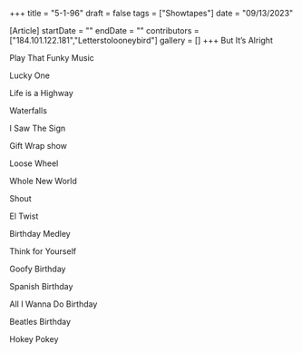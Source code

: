 +++
title = "5-1-96"
draft = false
tags = ["Showtapes"]
date = "09/13/2023"

[Article]
startDate = ""
endDate = ""
contributors = ["184.101.122.181","Letterstolooneybird"]
gallery = []
+++
But It’s Alright

Play That Funky Music

Lucky One

Life is a Highway

Waterfalls

I Saw The Sign

Gift Wrap show

Loose Wheel

Whole New World

Shout 

El Twist

Birthday Medley

Think for Yourself 

Goofy Birthday

Spanish Birthday

All I Wanna Do Birthday 

Beatles Birthday 

Hokey Pokey